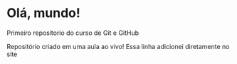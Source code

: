 # Olá, mundo!
 Primeiro repositorio do curso de Git e GitHub

Repositório criado em uma aula ao vivo!
Essa linha adicionei diretamente no site
